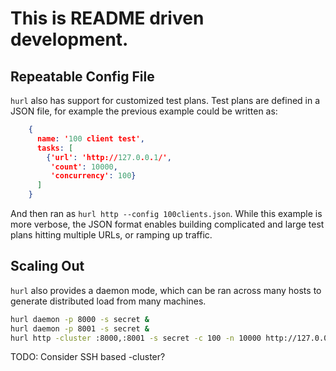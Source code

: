# This is README driven development.

## Repeatable Config File

`hurl` also has support for customized test plans.  Test plans are defined in a JSON file, for example
the previous example could be written as:

```json
    {
      name: '100 client test',
      tasks: [
        {'url': 'http://127.0.0.1/',
         'count': 10000,
         'concurrency': 100}
      ]
    }
```

And then ran as `hurl http --config 100clients.json`.   While this example is more verbose, the JSON format
enables building complicated and large test plans hitting multiple URLs, or ramping up traffic.


## Scaling Out

`hurl` also provides a daemon mode, which can be ran across many hosts to generate distributed load from many machines.

```sh
hurl daemon -p 8000 -s secret &
hurl daemon -p 8001 -s secret &
hurl http -cluster :8000,:8001 -s secret -c 100 -n 10000 http://127.0.0.1/
```

TODO: Consider SSH based -cluster?